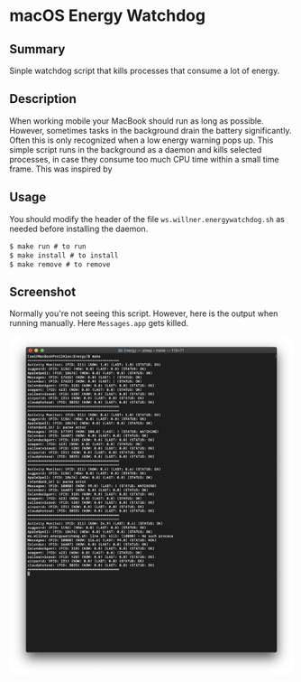 # macOS Energy Watchdog

## Summary

Sinple watchdog script that kills processes that consume a lot of energy.

## Description

When working mobile your MacBook should run as long as possible. However, sometimes tasks in the background drain the battery significantly. Often this is only recognized when a low energy warning pops up. This simple script runs in the background as a daemon and kills selected processes, in case they consume too much CPU time within a small time frame. This was inspired by 

## Usage

You should modify the header of the file ```ws.willner.energywatchdog.sh``` as needed before installing the daemon.

```
$ make run # to run
$ make install # to install
$ make remove # to remove
```

## Screenshot

Normally you're not seeing this script. However, here is the output when running manually. Here ```Messages.app``` gets killed.

![Screenshot](img/screenshot.png "Screenshot")
